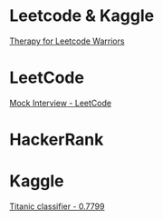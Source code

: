 # Leetcode & Kaggle

[Therapy for Leetcode Warriors](https://leetcodetherapy.com/)

# LeetCode

[Mock Interview - LeetCode](https://leetcode.com/interview/)

# HackerRank

# Kaggle

[Titanic classifier - 0.7799](https://www.kaggle.com/shlezinger/titanic-classifier-0-7799)